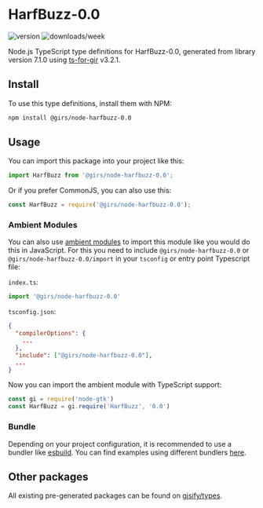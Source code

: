 
# HarfBuzz-0.0

![version](https://img.shields.io/npm/v/@girs/node-harfbuzz-0.0)
![downloads/week](https://img.shields.io/npm/dw/@girs/node-harfbuzz-0.0)


Node.js TypeScript type definitions for HarfBuzz-0.0, generated from library version 7.1.0 using [ts-for-gir](https://github.com/gjsify/ts-for-gir) v3.2.1.


## Install

To use this type definitions, install them with NPM:
```bash
npm install @girs/node-harfbuzz-0.0
```

## Usage

You can import this package into your project like this:
```ts
import HarfBuzz from '@girs/node-harfbuzz-0.0';
```

Or if you prefer CommonJS, you can also use this:
```ts
const HarfBuzz = require('@girs/node-harfbuzz-0.0');
```

### Ambient Modules

You can also use [ambient modules](https://github.com/gjsify/ts-for-gir/tree/main/packages/cli#ambient-modules) to import this module like you would do this in JavaScript.
For this you need to include `@girs/node-harfbuzz-0.0` or `@girs/node-harfbuzz-0.0/import` in your `tsconfig` or entry point Typescript file:

`index.ts`:
```ts
import '@girs/node-harfbuzz-0.0'
```

`tsconfig.json`:
```json
{
  "compilerOptions": {
    ...
  },
  "include": ["@girs/node-harfbuzz-0.0"],
  ...
}
```

Now you can import the ambient module with TypeScript support: 

```ts
const gi = require('node-gtk')
const HarfBuzz = gi.require('HarfBuzz', '0.0')
```


### Bundle

Depending on your project configuration, it is recommended to use a bundler like [esbuild](https://esbuild.github.io/). You can find examples using different bundlers [here](https://github.com/gjsify/ts-for-gir/tree/main/examples).

## Other packages

All existing pre-generated packages can be found on [gjsify/types](https://github.com/gjsify/types).

